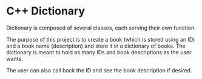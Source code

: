 # C++ Dictionary
Dictionary is composed of several classes, each serving their own function.

The purpose of this project is to create a book (which is stored using an ID) and a book name (description) and store it in a dictionary of books. The dictionary is meant to hold as many IDs and book descriptions as the user wants. 

The user can also call back the ID and see the book description if desired.
